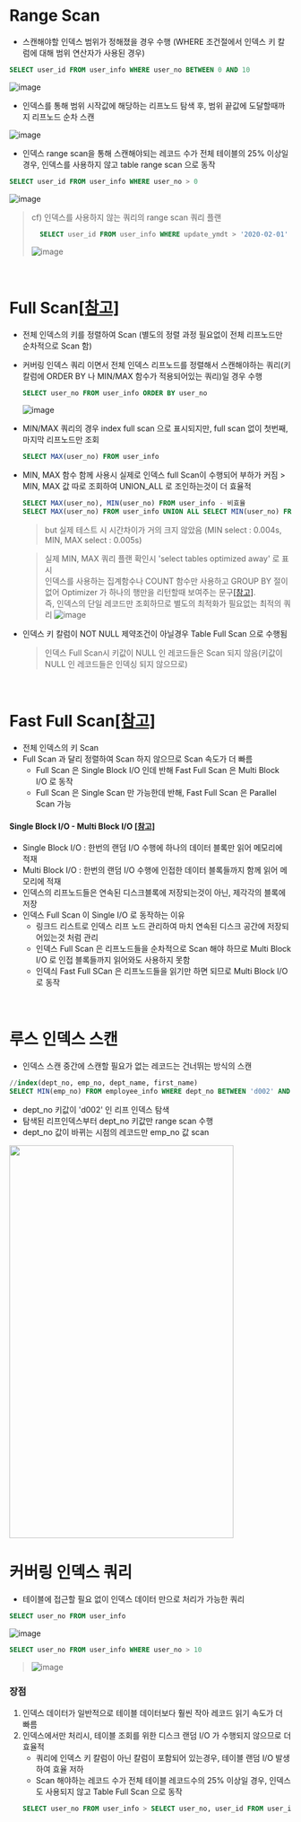 # Range Scan
* 스캔해야할 인덱스 범위가 정해졌을 경우 수행 (WHERE 조건절에서 인덱스 키 칼럼에 대해 범위 연산자가 사용된 경우)
```sql
SELECT user_id FROM user_info WHERE user_no BETWEEN 0 AND 10
```
![image](https://user-images.githubusercontent.com/48702893/110203311-d3f00b00-7eb0-11eb-8d85-434a57420e70.png)

* 인덱스를 통해 범위 시작값에 해당하는 리프노드 탐색 후, 범위 끝값에 도달할때까지 리프노드 순차 스캔 

![image](https://user-images.githubusercontent.com/48702893/110125673-edd51380-7e06-11eb-8696-132c305ad335.png)

* 인덱스 range scan을 통해 스캔해야되는 레코드 수가 전체 테이블의 25% 이상일경우, 인덱스를 사용하지 않고 table range scan 으로 동작	
```sql
SELECT user_id FROM user_info WHERE user_no > 0
```
![image](https://user-images.githubusercontent.com/48702893/110203297-c63a8580-7eb0-11eb-98d3-3174e6e38b62.png)

> cf) 인덱스를 사용하지 않는 쿼리의 range scan 쿼리 플랜
> ```sql
>	SELECT user_id FROM user_info WHERE update_ymdt > '2020-02-01'
> ```
> ![image](https://user-images.githubusercontent.com/48702893/110203261-968b7d80-7eb0-11eb-9ddb-7d7cd29d2697.png)

<br>

# Full Scan[[참고]](http://wiki.gurubee.net/display/CORE/Index+Full+Scan)
* 전체 인덱스의 키를 정렬하여 Scan (별도의 정렬 과정 필요없이 전체 리프노드만 순차적으로 Scan 함)
* 커버링 인덱스 쿼리 이면서 전체 인덱스 리프노드를 정렬해서 스캔해야하는 쿼리(키 칼럼에 ORDER BY 나 MIN/MAX 함수가 적용되어있는 쿼리)일 경우 수행
	```sql
	SELECT user_no FROM user_info ORDER BY user_no
	```

	![image](https://user-images.githubusercontent.com/48702893/110203956-0b13eb80-7eb4-11eb-9a1d-3ecc82398922.png)
	
* MIN/MAX 쿼리의 경우 index full scan 으로 표시되지만, full scan 없이 첫번째, 마지막 리프노드만 조회
	```sql
	SELECT MAX(user_no) FROM user_info
	```
	
* MIN, MAX 함수 함께 사용시 실제로 인덱스 full Scan이 수행되어 부하가 커짐 > MIN, MAX 값 따로 조회하여 UNION_ALL 로 조인하는것이 더 효율적
	```sql
	SELECT MAX(user_no), MIN(user_no) FROM user_info - 비효율
	SELECT MAX(user_no) FROM user_info UNION ALL SELECT MIN(user_no) FROM user_info - 효율적
	```
	> but 실제 테스트 시 시간차이가 거의 크지 않았음 (MIN select : 0.004s, MIN, MAX select : 0.005s)
	
	> 실제 MIN, MAX 쿼리 플랜 확인시 'select tables optimized away' 로 표시 <br> 
	> 인덱스를 사용하는 집계함수나 COUNT 함수만 사용하고 GROUP BY 절이 없어 Optimizer 가 하나의 행만을 리턴할때 보여주는 문구[[참고]](https://m.blog.naver.com/pjt3591oo/221030483713).<br> 
	> 즉, 인덱스의 단일 레코드만 조회하므로 별도의 최적화가 필요없는 최적의 쿼리
	> ![image](https://user-images.githubusercontent.com/48702893/110204084-85dd0680-7eb4-11eb-8e14-13c2228efdc1.png) 

* 인덱스 키 칼럼이 NOT NULL 제약조건이 아닐경우 Table Full Scan 으로 수행됨
	> 인덱스 Full Scan시 키값이 NULL 인 레코드들은 Scan 되지 않음(키값이 NULL 인 레코드들은 인덱싱 되지 않으므로)

<br>

# Fast Full Scan[[참고]](http://wiki.gurubee.net/display/CORE/Index+Fase+Full+Scan?decorator=printable)
* 전체 인덱스의 키 Scan
* Full Scan 과 달리 정렬하여 Scan 하지 않으므로 Scan 속도가 더 빠름 
	* Full Scan 은 Single Block I/O 인데 반해 Fast Full Scan 은 Multi Block I/O 로 동작
	* Full Scan 은 Single Scan 만 가능한데 반해, Fast Full Scan 은 Parallel Scan 가능
#### Single Block I/O - Multi Block I/O [[참고]](http://wiki.gurubee.net/display/STUDY/03.+Single+Block+vs+Multiblock+IO) 
* Single Block I/O : 한번의 랜덤 I/O 수행에 하나의 데이터 블록만 읽어 메모리에 적재
* Multi Block I/O : 한번의 랜덤 I/O 수행에 인접한 데이터 블록들까지 함께 읽어 메모리에 적재
* 인덱스의 리프노드들은 연속된 디스크블록에 저장되는것이 아닌, 제각각의 블록에 저장
* 인덱스 Full Scan 이 Single I/O 로 동작하는 이유
	* 링크드 리스트로 인덱스 리프 노드 관리하여 마치 연속된 디스크 공간에 저장되어있는것 처럼 관리
	* 인덱스 Full Scan 은 리프노드들을 순차적으로 Scan 해야 하므로 Multi Block I/O 로 인접 블록들까지 읽어와도 사용하지 못함
	* 인덱싀 Fast Full SCan 은 리프노드들을 읽기만 하면 되므로 Multi Block I/O 로 동작 

<br>

# 루스 인덱스 스캔
* 인덱스 스캔 중간에 스캔할 필요가 없는 레코드는 건너뛰는 방식의 스캔
```sql
//index(dept_no, emp_no, dept_name, first_name)
SELECT MIN(emp_no) FROM employee_info WHERE dept_no BETWEEN 'd002' AND 'd004'
```
* dept_no 키값이 'd002' 인 리프 인덱스 탐색
* 탐색된 리프인덱스부터 dept_no 키값만 range scan 수행
* dept_no 값이 바뀌는 시점의 레코드만 emp_no 값 scan

<img src="https://user-images.githubusercontent.com/48702893/110334136-c62fb680-8065-11eb-9711-82ea40aca816.png" width="400" height="700">

<br>

# 커버링 인덱스 쿼리
* 테이블에 접근할 필요 없이 인덱스 데이터 만으로 처리가 가능한 쿼리
```sql
SELECT user_no FROM user_info
```
![image](https://user-images.githubusercontent.com/48702893/110204354-e6207800-7eb5-11eb-85fb-71f89b58fe1f.png)
```sql
SELECT user_no FROM user_info WHERE user_no > 10
```
> ![image](https://user-images.githubusercontent.com/48702893/110203742-27fbef00-7eb3-11eb-8fdc-8302e5acbbdd.png)

### 장점
1. 인덱스 데이터가 일반적으로 테이블 데이터보다 훨씬 작아 레코드 읽기 속도가 더 빠름
2. 인덱스에서만 처리시, 테이블 조회를 위한 디스크 랜덤 I/O 가 수행되지 않으므로 더 효율적
	* 쿼리에 인덱스 키 칼럼이 아닌 칼럼이 포함되어 있는경우, 테이블 랜덤 I/O 발생하여 효율 저하
	* Scan 해야하는 레코드 수가 전체 테이블 레코드수의 25% 이상일 경우, 인덱스도 사용되지 않고 Table Full Scan 으로 동작  
	```sql
	SELECT user_no FROM user_info > SELECT user_no, user_id FROM user_info
	```
